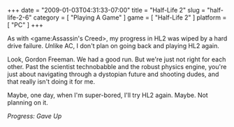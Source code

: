 +++
date = "2009-01-03T04:31:33-07:00"
title = "Half-Life 2"
slug = "half-life-2-6"
category = [ "Playing A Game" ]
game = [ "Half-Life 2" ]
platform = [ "PC" ]
+++

As with <game:Assassin's Creed>, my progress in HL2 was wiped by a hard drive failure.  <i>Un</i>like AC, I don't plan on going back and playing HL2 again.

Look, Gordon Freeman.  We had a good run.  But we're just not right for each other.  Past the scientist technobabble and the robust physics engine, you're just about navigating through a dystopian future and shooting dudes, and that really isn't doing it for me.

Maybe, one day, when I'm super-bored, I'll try HL2 again.  Maybe.  Not planning on it.

<i>Progress: Gave Up</i>